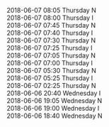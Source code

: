 2018-06-07 08:05 Thursday  N  
2018-06-07 08:00 Thursday  I  
2018-06-07 07:45 Thursday  N  
2018-06-07 07:40 Thursday  I  
2018-06-07 07:30 Thursday  N  
2018-06-07 07:25 Thursday  I  
2018-06-07 07:05 Thursday  N  
2018-06-07 07:00 Thursday  I  
2018-06-07 05:30 Thursday  N  
2018-06-07 05:25 Thursday  I  
2018-06-07 02:25 Thursday  N  
2018-06-06 20:40 Wednesday  I  
2018-06-06 19:05 Wednesday  N  
2018-06-06 19:00 Wednesday  I  
2018-06-06 18:40 Wednesday  N  
